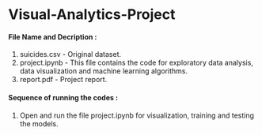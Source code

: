 # Visual-Analytics-Project
#### File Name and Decription :
1. suicides.csv - Original dataset.
2. project.ipynb - This file contains the code for exploratory data analysis, data visualization and machine learning algorithms.
3. report.pdf - Project report.

#### Sequence of running the codes :
1. Open and run the file project.ipynb for visualization, training and testing the models.

